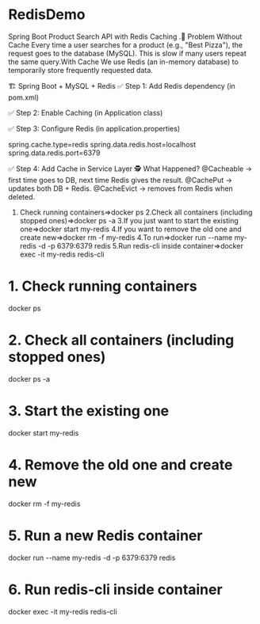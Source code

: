 

# RedisDemo
Spring Boot Product Search API with Redis Caching .🔹 Problem Without Cache  Every time a user searches for a product (e.g., "Best Pizza"), the request goes to the database (MySQL). This is slow if many users repeat the same query.With Cache We use Redis (an in-memory database) to temporarily store frequently requested data.

🏗️ Spring Boot + MySQL + Redis
✅ Step 1: Add Redis dependency (in pom.xml)

✅ Step 2: Enable Caching (in Application class)

✅ Step 3: Configure Redis (in application.properties)

spring.cache.type=redis
spring.data.redis.host=localhost
spring.data.redis.port=6379

✅ Step 4: Add Cache in Service Layer
🕵️ What Happened?
@Cacheable → first time goes to DB, next time Redis gives the result.
@CachePut → updates both DB + Redis.
@CacheEvict → removes from Redis when deleted.

1. Check running containers=>docker ps
2.Check all containers (including stopped ones)=>docker ps -a
3.If you just want to start the existing one=>docker start my-redis
4.If you want to remove the old one and create new=>docker rm -f my-redis
4.To run=>docker run --name my-redis -d -p 6379:6379 redis
5.Run redis-cli inside container=>docker exec -it my-redis redis-cli


# 1. Check running containers
docker ps  

# 2. Check all containers (including stopped ones)
docker ps -a  

# 3. Start the existing one
docker start my-redis  

# 4. Remove the old one and create new
docker rm -f my-redis  

# 5. Run a new Redis container
docker run --name my-redis -d -p 6379:6379 redis  

# 6. Run redis-cli inside container
docker exec -it my-redis redis-cli  


